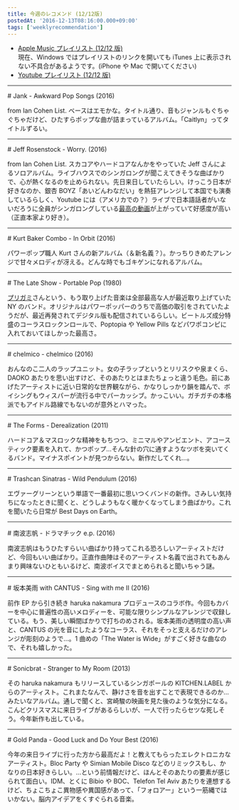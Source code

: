 ```yaml
---
title: 今週のレコメンド (12/12版)
postedAt: '2016-12-13T08:16:00.000+09:00'
tags: ['weeklyrecommendation']
---
```


- [Apple Music プレイリスト (12/12 版)](https://itunes.apple.com/jp/playlist/jin-zhounorekomendo-12-12ban/idpl.7bb84c2a9a234db3bf346f28868556b5)  
  現在、Windows ではプレイリストのリンクを開いても iTunes 上に表示されない不具合があるようです。(iPhone や Mac で開いてください)
- [Youtube プレイリスト (12/12 版)](https://www.youtube.com/playlist?list=PLegnWsUgQayeP8kF2XFbiDBVnFhmlzTFQ)

---

\# Jank - Awkward Pop Songs (2016)

from Ian Cohen List. ベースはエモかな。タイトル通り、音もジャンルもぐちゃぐちゃだけど、ひたすらポップな曲が詰まっているアルバム。「Caitlyn」ってタイトルずるい。

---

\# Jeff Rosenstock - Worry. (2016)

from Ian Cohen List. スカコアやハードコアなんかをやっていた Jeff さんによるソロアルバム。ライブハウスでのシンガロングが聞こえてきそうな曲ばかりで、心が熱くなるのを止められない。先日来日していたらしい。けっこう日本が好きなのか、銀杏 BOYZ「あいどんわなだい」を熱狂アレンジして本国でも演奏しているらしく、Youtube には（アメリカでの？）ライブで日本語話者がいないだろうに全員がシンガロングしている[最高の動画](https://youtu.be/Gh3lb0ZyYG4)が上がっていて好感度が高い（正直本家より好き）。

---

\# Kurt Baker Combo - In Orbit (2016)

パワーポップ職人 Kurt さんの新アルバム（＆新名義？）。かっちりきめたアレンジで甘々メロディが冴える。どんな時でもゴキゲンになれるアルバム。

---

\# The Late Show - Portable Pop (1980)

[プリガミ](http://www5e.biglobe.ne.jp/~onthe70/)さんという、もう取り上げた音楽は全部最高な人が最近取り上げていた NY のバンド。オリジナルはパワーポッパーのうちで高価の取引をされていたようだが、最近再発されてデジタル版も配信されているらしい。ビートルズ成分特盛のコーラスロックンロールで、Poptopia や Yellow Pills などパワポコンピに入れておいてほしかった最高さ。

---

\# chelmico - chelmico (2016)

おんなのこ二人のラップユニット。女の子ラップというとリリスクや泉まくら、DAOKO あたりを思い出すけど、そのあたりとはまたちょっと違う毛色。前にあげたアーティストに近い日常的な世界観ながら、かなりしっかり韻を踏んで、ボイシングもウィスパーが流行る中でパーカッシブ。かっこいい。ガチガチの本格派でもアイドル路線でもないのが意外とハマった。

---

\# The Forms - Derealization (2011)

ハードコア＆マスロックな精神をもちつつ、ミニマルやアンビエント、アコースティック要素を入れて、かつポップ…そんな針の穴に通すようなツボを突いてくるバンド。マイナスポイントが見つからない。新作だしてくれ…。

---

\# Trashcan Sinatras - Wild Pendulum (2016)

エヴァーグリーンという単語で一番最初に思いつくバンドの新作。さみしい気持ちになったときに聞くと、どうしようもなく暖かくなってしまう曲ばかり。これを聞いたら日常が Best Days on Earth。

---

\# 南波志帆 - ドラマチック e.p. (2016)

南波志帆はもうひたすらいい曲ばかり持ってこれる恐ろしいアーティストだけど、今回もいい曲ばかり。正直作曲陣はそのアーティスト名義で出されてもあんまり興味ないひともいるけど、南波ボイスでまとめられると聞いちゃう謎。

---

\# 坂本美雨 with CANTUS - Sing with me II (2016)

前作 EP から引き続き haruka nakamura プロデュースのコラボ作。今回もカバーを中心に普遍性の高いメロディーを、可能な限りシンプルなアレンジで収録している。もう、美しい瞬間ばかりで打ちのめされる。坂本美雨の透明度の高い声と、CANTUS の光を音にしたようなコーラス、それをそっと支えるだけのアレンジが彫刻のようで…。1 曲めの「The Water is Wide」がすごく好きな曲なので、それも嬉しかった。

---

\# Sonicbrat - Stranger to My Room (2013)

その haruka nakamura もリリースしているシンガポールの KITCHEN.LABEL からのアーティスト。これまたなんで、静けさを音を出すことで表現できるのか…みたいなアルバム。通しで聞くと、宮崎駿の映画を見た後のような気分になる。こんどクリスマスに来日ライブがあるらしいが、一人で行ったらセツな死しそう。今年新作も出している。

---

\# Gold Panda - Good Luck and Do Your Best (2016)

今年の来日ライブに行った方から最高だよ！と教えてもらったエレクトロニカなアーティスト。Bloc Party や Simian Mobile Disco などのリミックスもし、かなりの日本好きらしい。…という前情報だけど、ほんとそのあたりの要素が感じられて面白い。IDM、とくに Bibio や BOC、Telefon Tel Aviv あたりを連想するけど、ちょこちょこ異物感や異国感があって、「フォロアー」という一筋縄ではいかない。脳内アイデアをくすぐられる音楽。
